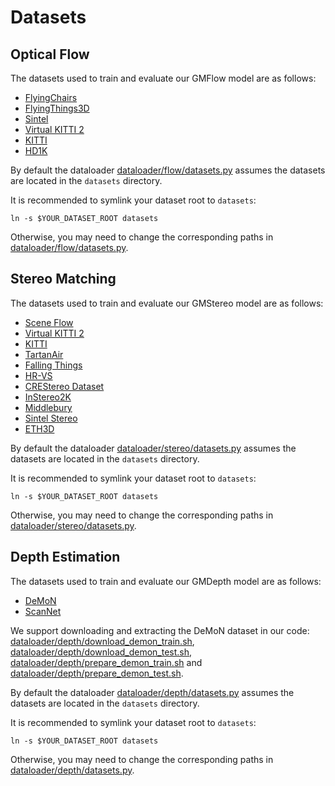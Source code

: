 # Datasets


## Optical Flow

The datasets used to train and evaluate our GMFlow model are as follows:

- [FlyingChairs](https://lmb.informatik.uni-freiburg.de/resources/datasets/FlyingChairs.en.html#flyingchairs)
- [FlyingThings3D](https://lmb.informatik.uni-freiburg.de/resources/datasets/SceneFlowDatasets.en.html)
- [Sintel](http://sintel.is.tue.mpg.de/)
- [Virtual KITTI 2](https://europe.naverlabs.com/research/computer-vision/proxy-virtual-worlds-vkitti-2/)
- [KITTI](http://www.cvlibs.net/datasets/kitti/eval_scene_flow.php?benchmark=flow)
- [HD1K](http://hci-benchmark.iwr.uni-heidelberg.de/)

By default the dataloader [dataloader/flow/datasets.py](dataloader/flow/datasets.py) assumes the datasets are located in the `datasets` directory.

It is recommended to symlink your dataset root to `datasets`:

```
ln -s $YOUR_DATASET_ROOT datasets
```

Otherwise, you may need to change the corresponding paths in [dataloader/flow/datasets.py](dataloader/flow/datasets.py).



## Stereo Matching

The datasets used to train and evaluate our GMStereo model are as follows:

- [Scene Flow](https://lmb.informatik.uni-freiburg.de/resources/datasets/SceneFlowDatasets.en.html)
- [Virtual KITTI 2](https://europe.naverlabs.com/research/computer-vision/proxy-virtual-worlds-vkitti-2/)
- [KITTI](https://www.cvlibs.net/datasets/kitti/eval_scene_flow.php?benchmark=stereo)
- [TartanAir](https://github.com/castacks/tartanair_tools)
- [Falling Things](https://research.nvidia.com/publication/2018-06_Falling-Things)
- [HR-VS](https://drive.google.com/file/d/1SgEIrH_IQTKJOToUwR1rx4-237sThUqX/view)
- [CREStereo Dataset](https://github.com/megvii-research/CREStereo/blob/master/dataset_download.sh)
- [InStereo2K](https://github.com/YuhuaXu/StereoDataset)
- [Middlebury](https://vision.middlebury.edu/stereo/data/)
- [Sintel Stereo](http://sintel.is.tue.mpg.de/stereo)
- [ETH3D](https://www.eth3d.net/datasets#low-res-two-view-training-data)

By default the dataloader [dataloader/stereo/datasets.py](dataloader/stereo/datasets.py) assumes the datasets are located in the `datasets` directory.

It is recommended to symlink your dataset root to `datasets`:

```
ln -s $YOUR_DATASET_ROOT datasets
```

Otherwise, you may need to change the corresponding paths in [dataloader/stereo/datasets.py](dataloader/flow/datasets.py).



## Depth Estimation

The datasets used to train and evaluate our GMDepth model are as follows:

- [DeMoN](https://github.com/lmb-freiburg/demon)
- [ScanNet](http://www.scan-net.org/)

We support downloading and extracting the DeMoN dataset in our code: [dataloader/depth/download_demon_train.sh](dataloader/depth/download_demon_train.sh),  [dataloader/depth/download_demon_test.sh](dataloader/depth/download_demon_test.sh),  [dataloader/depth/prepare_demon_train.sh](dataloader/depth/prepare_demon_train.sh) and  [dataloader/depth/prepare_demon_test.sh](dataloader/depth/prepare_demon_test.sh).

By default the dataloader [dataloader/depth/datasets.py](dataloader/depth/datasets.py) assumes the datasets are located in the `datasets` directory.

It is recommended to symlink your dataset root to `datasets`:

```
ln -s $YOUR_DATASET_ROOT datasets
```

Otherwise, you may need to change the corresponding paths in [dataloader/depth/datasets.py](dataloader/depth/datasets.py).

